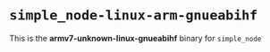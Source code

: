 # `simple_node-linux-arm-gnueabihf`

This is the **armv7-unknown-linux-gnueabihf** binary for `simple_node`

